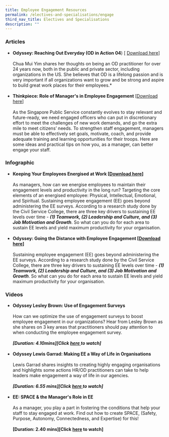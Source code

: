 ```yaml
---
title: Employee Engagement Resources
permalink: /electives-and-specialisations/engage
third_nav_title: Electives and Specialisations
description: ""
---
```


### Articles 


 * **Odyssey: Reaching Out Everyday (OD in Action 04**) [ [Download here](https://go.gov.sg/reachingouteveryday )]<br><br>Chua Mui Yim shares her thoughts on being an OD practitioner for over 24 years now, both in the public and private sector, including organizations in the US. She believes that OD is a lifelong passion and is very important if all organizations want to grow and be strong and aspire to build great work places for their employees.*<br><br>
* **Thinkpiece: Role of Manager's in Employee Engagement** [[Download here](https://go.gov.sg/roleofmanagersinee )]
<br><br>As the Singapore Public Service constantly evolves to stay relevant and future-ready, we need engaged officers who can put in discretionary effort to meet the challenges of new work demands, and go the extra mile to meet citizens’ needs. To strengthen staff engagement, managers must be able to effectively set goals, motivate, coach, and provide adequate training and learning opportunities for their troops. Here are some ideas and practical tips on how you, as a manager, can better engage your staff.


### Infographic

* **Keeping Your Employees Energised at Work  [[Download here](https://go.gov.sg/roleofmanagersinee )]**<br><br>As managers, how can we energise employees to maintain their engagement levels and productivity in the long run? Targeting the core elements of an energised employee: Physical, Intellectual, Emotional, and Spiritual.
Sustaining employee engagement (EE) goes beyond administering the EE surveys. According to a research study done by the Civil Service College, there are three key drivers to sustaining EE levels over time - ***(1) Teamwork, (2) Leadership and Culture, and (3) Job Motivation and Growth***. So what can you do for each area to sustain EE levels and yield maximum productivity for your organisation.<br><br>
* **Odyssey: Going the Distance with Employee Engagement [[Download here](https://go.gov.sg/roleofmanagersinee )]**<br><br>Sustaining employee engagement (EE) goes beyond administering the EE surveys. According to a research study done by the Civil Service College, there are three key drivers to sustaining EE levels over time - ***(1) Teamwork, (2) Leadership and Culture, and (3) Job Motivation and Growth***. So what can you do for each area to sustain EE levels and yield maximum productivity for your organisation.


### Videos

* <strong>Odyssey Lesley Brown: Use of Engagement Surveys</strong> <br><br>
How can we optimize the use of engagement surveys to boost employee engagement in our organizations? Hear from Lesley Brown as she shares on 3 key areas that practitioners should pay attention to when conducting the employee engagement survey.<br><br> ***[Duration: 4.10mins][Click [here ](https://vimeo.com/145474501)to watch]***<br><br>
* **Odyssey Lewis Garrad: Making EE a Way of Life in Organisations**<br><br>
Lewis Garrad shares insights to creating highly engaging organisations and highlights some actions HR/OD practitioners can take to help leaders make engagement a way of life in our agencies. <br><br>***[Duration: 6.55 mins][Click [here ](https://vimeo.com/142365077)to watch]***<br><br>
* **EE: SPACE & the Manager's Role in EE**<br><br>
As a manager, you play a part in fostering the conditions that help your staff to stay engaged at work. Find out how to create SPACE, (Safety, Purpose, Autonomy, Connectedness, and Expertise) for this!<br><br> **[Duration:  2.40 mins][Click [here](https://vimeo.com/179296396 ) to watch]**